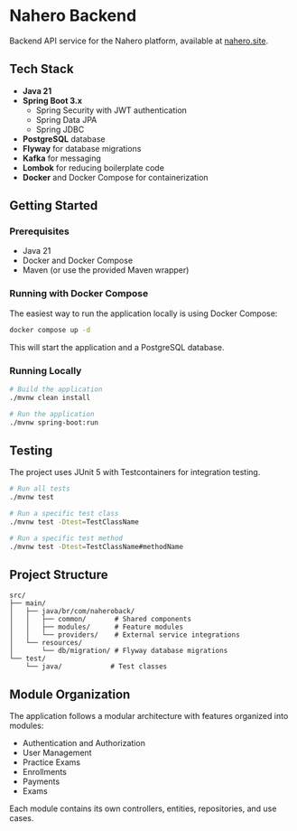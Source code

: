 # Nahero Backend

Backend API service for the Nahero platform, available at [nahero.site](http://nahero.site).

## Tech Stack

- **Java 21**
- **Spring Boot 3.x**
  - Spring Security with JWT authentication
  - Spring Data JPA
  - Spring JDBC
- **PostgreSQL** database
- **Flyway** for database migrations
- **Kafka** for messaging
- **Lombok** for reducing boilerplate code
- **Docker** and Docker Compose for containerization

## Getting Started

### Prerequisites

- Java 21
- Docker and Docker Compose
- Maven (or use the provided Maven wrapper)

### Running with Docker Compose

The easiest way to run the application locally is using Docker Compose:

```bash
docker compose up -d
```

This will start the application and a PostgreSQL database.

### Running Locally

```bash
# Build the application
./mvnw clean install

# Run the application
./mvnw spring-boot:run
```

## Testing

The project uses JUnit 5 with Testcontainers for integration testing.

```bash
# Run all tests
./mvnw test

# Run a specific test class
./mvnw test -Dtest=TestClassName

# Run a specific test method
./mvnw test -Dtest=TestClassName#methodName
```

## Project Structure

```
src/
├── main/
│   ├── java/br/com/naheroback/
│   │   ├── common/       # Shared components
│   │   ├── modules/      # Feature modules
│   │   └── providers/    # External service integrations
│   └── resources/
│       └── db/migration/ # Flyway database migrations
└── test/
    └── java/            # Test classes
```

## Module Organization

The application follows a modular architecture with features organized into modules:
- Authentication and Authorization
- User Management
- Practice Exams
- Enrollments
- Payments
- Exams

Each module contains its own controllers, entities, repositories, and use cases.
